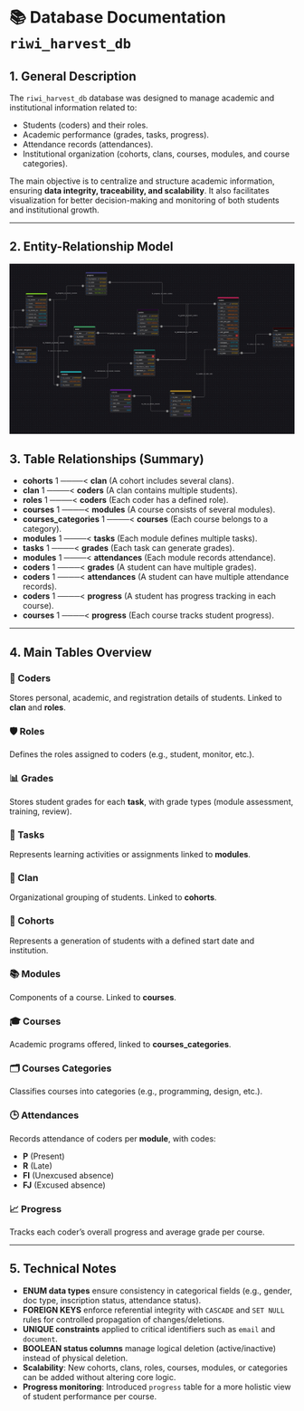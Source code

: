 # 📚 Database Documentation `riwi_harvest_db`

## 1. General Description

The `riwi_harvest_db` database was designed to manage academic and institutional information related to:

- Students (coders) and their roles.  
- Academic performance (grades, tasks, progress).  
- Attendance records (attendances).  
- Institutional organization (cohorts, clans, courses, modules, and course categories).  

The main objective is to centralize and structure academic information, ensuring **data integrity, traceability, and scalability**. It also facilitates visualization for better decision-making and monitoring of both students and institutional growth.

---

## 2. Entity-Relationship Model

![alt text](new-db-ER.jpeg)

## 3. Table Relationships (Summary)

- **cohorts** 1 ────< **clan** (A cohort includes several clans).  
- **clan** 1 ────< **coders** (A clan contains multiple students).  
- **roles** 1 ────< **coders** (Each coder has a defined role).  
- **courses** 1 ────< **modules** (A course consists of several modules).  
- **courses_categories** 1 ────< **courses** (Each course belongs to a category).  
- **modules** 1 ────< **tasks** (Each module defines multiple tasks).  
- **tasks** 1 ────< **grades** (Each task can generate grades).  
- **modules** 1 ────< **attendances** (Each module records attendance).  
- **coders** 1 ────< **grades** (A student can have multiple grades).  
- **coders** 1 ────< **attendances** (A student can have multiple attendance records).  
- **coders** 1 ────< **progress** (A student has progress tracking in each course).  
- **courses** 1 ────< **progress** (Each course tracks student progress).  

---

## 4. Main Tables Overview

### 👤 Coders
Stores personal, academic, and registration details of students. Linked to **clan** and **roles**.

### 🛡️ Roles
Defines the roles assigned to coders (e.g., student, monitor, etc.).

### 📊 Grades
Stores student grades for each **task**, with grade types (module assessment, training, review).

### 📘 Tasks
Represents learning activities or assignments linked to **modules**.

### 🏹 Clan
Organizational grouping of students. Linked to **cohorts**.

### 📅 Cohorts
Represents a generation of students with a defined start date and institution.

### 📚 Modules
Components of a course. Linked to **courses**.

### 🎓 Courses
Academic programs offered, linked to **courses_categories**.

### 🗂️ Courses Categories
Classifies courses into categories (e.g., programming, design, etc.).

### 🕒 Attendances
Records attendance of coders per **module**, with codes:  
- **P** (Present)  
- **R** (Late)  
- **FI** (Unexcused absence)  
- **FJ** (Excused absence)  

### 📈 Progress
Tracks each coder’s overall progress and average grade per course.

---

## 5. Technical Notes

- **ENUM data types** ensure consistency in categorical fields (e.g., gender, doc type, inscription status, attendance status).  
- **FOREIGN KEYS** enforce referential integrity with `CASCADE` and `SET NULL` rules for controlled propagation of changes/deletions.  
- **UNIQUE constraints** applied to critical identifiers such as `email` and `document`.  
- **BOOLEAN status columns** manage logical deletion (active/inactive) instead of physical deletion.  
- **Scalability**: New cohorts, clans, roles, courses, modules, or categories can be added without altering core logic.  
- **Progress monitoring**: Introduced `progress` table for a more holistic view of student performance per course.  
